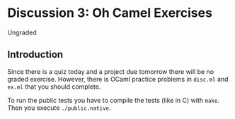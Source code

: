 # Discussion 3: Oh Camel Exercises
Ungraded

## Introduction

Since there is a quiz today and a project due tomorrow there will
be no graded exercise. However, there is OCaml practice problems
in `disc.ml` and `ex.ml` that you should complete.

To run the public tests you have to compile the tests (like in C)
with `make`. Then you execute `./public.native`.
